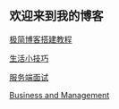 
## 欢迎来到我的博客

[极简博客搭建教程](./tutorial/index.md)

[//]:[管理](./management/index.md)

[生活小技巧](./life/index.md)

[//]:[golang](./golang/index.md)

[//]:[c++](./cpp/index.md)

[服务端面试](./server/index.md)

[//]:[unity](./cpp/index.md)

[//]:[Psychology](./psychology/index.md)

[//]:[Investment](./investment/index.md)

[Business and Management](./business/index.md)

